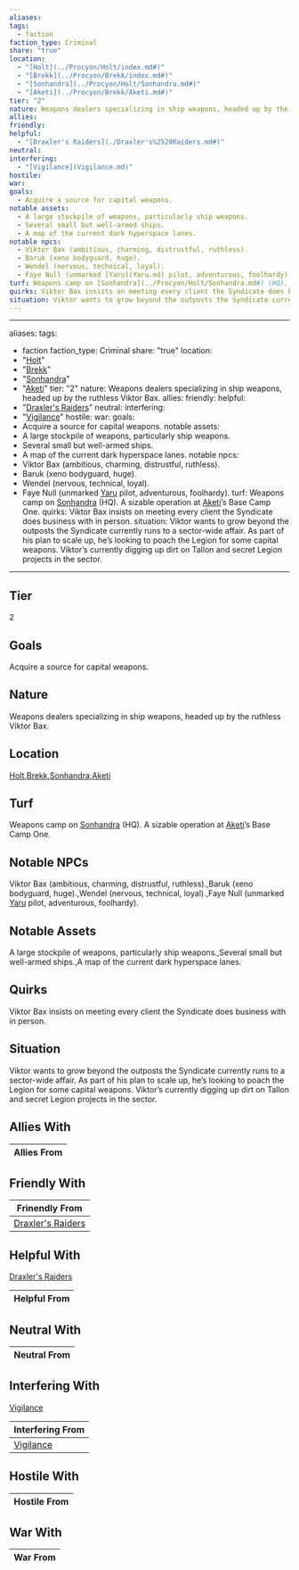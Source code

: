 ```yaml
---
aliases: 
tags:
  - faction
faction_type: Criminal
share: "true"
location:
  - "[Holt](../Procyon/Holt/index.md#)"
  - "[Brekk](../Procyon/Brekk/index.md#)"
  - "[Sonhandra](../Procyon/Holt/Sonhandra.md#)"
  - "[Aketi](../Procyon/Brekk/Aketi.md#)"
tier: "2"
nature: Weapons dealers specializing in ship weapons, headed up by the ruthless Viktor Bax.
allies: 
friendly: 
helpful:
  - "[Draxler's Raiders](./Draxler's%2520Raiders.md#)"
neutral: 
interfering:
  - "[Vigilance](Vigilance.md)"
hostile: 
war: 
goals:
  - Acquire a source for capital weapons.
notable assets:
  - A large stockpile of weapons, particularly ship weapons.
  - Several small but well-armed ships.
  - A map of the current dark hyperspace lanes.
notable npcs:
  - Viktor Bax (ambitious, charming, distrustful, ruthless).
  - Baruk (xeno bodyguard, huge).
  - Wendel (nervous, technical, loyal).
  - Faye Null (unmarked [Yaru](Yaru.md) pilot, adventurous, foolhardy).
turf: Weapons camp on [Sonhandra](../Procyon/Holt/Sonhandra.md#) (HQ). A sizable operation at [Aketi](../Procyon/Brekk/Aketi.md#)’s Base Camp One.
quirks: Viktor Bax insists on meeting every client the Syndicate does business with in person.
situation: Viktor wants to grow beyond the outposts the Syndicate currently runs to a sector-wide affair. As part of his plan to scale up, he’s looking to poach the Legion for some capital weapons. Viktor’s currently digging up dirt on Tallon and secret Legion projects in the sector.
---
```

---
aliases: 
tags:
  - faction
faction_type: Criminal
share: "true"
location:
  - "[Holt](../Procyon/Holt/index.md#)"
  - "[Brekk](../Procyon/Brekk/index.md#)"
  - "[Sonhandra](../Procyon/Holt/Sonhandra.md#)"
  - "[Aketi](../Procyon/Brekk/Aketi.md#)"
tier: "2"
nature: Weapons dealers specializing in ship weapons, headed up by the ruthless Viktor Bax.
allies:
friendly:
helpful:
- "[Draxler's Raiders](./Draxler's%2520Raiders.md#)"
neutral:
interfering:
- "[Vigilance](Vigilance.md)"
hostile:
war:
goals: 
- Acquire a source for capital weapons.
notable assets: 
- A large stockpile of weapons, particularly ship weapons.
- Several small but well-armed ships.
- A map of the current dark hyperspace lanes.
notable npcs:
- Viktor Bax (ambitious, charming, distrustful, ruthless).
- Baruk (xeno bodyguard, huge).
- Wendel (nervous, technical, loyal).
- Faye Null (unmarked [Yaru](Yaru.md) pilot, adventurous, foolhardy).
turf: Weapons camp on [Sonhandra](../Procyon/Holt/Sonhandra.md#) (HQ). A sizable operation at [Aketi](../Procyon/Brekk/Aketi.md#)’s Base Camp One.
quirks: Viktor Bax insists on meeting every client the Syndicate does business with in person.
situation: Viktor wants to grow beyond the outposts the Syndicate currently runs to a sector-wide affair. As part of his plan to scale up, he’s looking to poach the Legion for some capital weapons. Viktor’s currently digging up dirt on Tallon and secret Legion projects in the sector.
---
## Tier

2

## Goals

Acquire a source for capital weapons.

## Nature

Weapons dealers specializing in ship weapons, headed up by the ruthless Viktor Bax.

## Location

[Holt](../Procyon/Holt/index.md.md#.md#),[Brekk](../Procyon/Brekk/index.md.md#.md#),[Sonhandra](../Procyon/Holt/Sonhandra.md.md#.md#.md#.md#),[Aketi](../Procyon/Brekk/Aketi.md.md#.md#.md#.md#)

## Turf

Weapons camp on [Sonhandra](Procyon/Holt/Sonhandra.md) (HQ). A sizable operation at [Aketi](Procyon/Brekk/Aketi.md)’s Base Camp One.

## Notable NPCs

Viktor Bax (ambitious, charming, distrustful, ruthless).,Baruk (xeno bodyguard, huge).,Wendel (nervous, technical, loyal).,Faye Null (unmarked [Yaru](Yaru.md) pilot, adventurous, foolhardy).

## Notable Assets

A large stockpile of weapons, particularly ship weapons.,Several small but well-armed ships.,A map of the current dark hyperspace lanes.

## Quirks

Viktor Bax insists on meeting every client the Syndicate does business with in person.

## Situation

Viktor wants to grow beyond the outposts the Syndicate currently runs to a sector-wide affair. As part of his plan to scale up, he’s looking to poach the Legion for some capital weapons. Viktor’s currently digging up dirt on Tallon and secret Legion projects in the sector.

## Allies With



| Allies From |
| ----------- |


## Friendly With



| Frinendly From                                       |
| ---------------------------------------------------- |
| [Draxler's Raiders](./Draxler's%2520Raiders.md.md#.md#) |


## Helpful With

[Draxler's Raiders](./Draxler's%2520Raiders.md.md#.md#)

| Helpful From |
| ------------ |


## Neutral With




| Neutral From |
| ------------ |



## Interfering With

[Vigilance](./Vigilance.md)


| Interfering From                     |
| ------------------------------------ |
| [Vigilance](./Vigilance.md) |



## Hostile With




| Hostile From |
| ------------ |



## War With



| War From |
| -------- |


